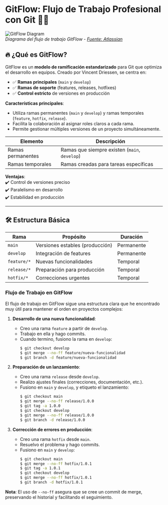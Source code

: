 # GitFlow: Flujo de Trabajo Profesional con Git 🌿🚀

![GitFlow Diagram](https://wac-cdn.atlassian.com/dam/jcr:61ccc620-5249-4338-be66-94d563f2843c/05%20(2).svg)  
*Diagrama del flujo de trabajo GitFlow - [Fuente: Atlassian](https://www.atlassian.com/git/tutorials/comparing-workflows/gitflow-workflow)*

## 🔥 ¿Qué es GitFlow?

GitFlow es un **modelo de ramificación estandarizado** para Git que optimiza el desarrollo en equipos. Creado por Vincent Driessen, se centra en:

- ✅ **Ramas principales** (`main` y `develop`)  
- ✅ **Ramas de soporte** (features, releases, hotfixes)  
- ✅ **Control estricto** de versiones en producción  

**Características principales**:
- Utiliza ramas permanentes (`main` y `develop`) y ramas temporales (`feature`, `hotfix`, `release`).
- Facilita la colaboración al asignar roles claros a cada rama.
- Permite gestionar múltiples versiones de un proyecto simultáneamente.

| Elemento         | Descripción                              |
|------------------|------------------------------------------|
| Ramas permanentes| Ramas que siempre existen (`main`, `develop`) |
| Ramas temporales | Ramas creadas para tareas específicas    |


**Ventajas**:  
✔️ Control de versiones preciso  
✔️ Paralelismo en desarrollo  
✔️ Estabilidad en producción  

---

## 🛠️ Estructura Básica

| Rama | Propósito | Duración |
|------|-----------|----------|
| `main` | Versiones estables (producción) | Permanente |
| `develop` | Integración de features | Permanente |
| `feature/*` | Nuevas funcionalidades | Temporal |
| `release/*` | Preparación para producción | Temporal |
| `hotfix/*` | Correcciones urgentes | Temporal |

### Flujo de Trabajo en GitFlow

El flujo de trabajo en GitFlow sigue una estructura clara que he encontrado muy útil para mantener el orden en proyectos complejos:

1. **Desarrollo de una nueva funcionalidad**:
   - Creo una rama `feature` a partir de `develop`.
   - Trabajo en ella y hago commits.
   - Cuando termino, fusiono la rama en `develop`:
     ```bash
     $ git checkout develop
     $ git merge --no-ff feature/nueva-funcionalidad
     $ git branch -d feature/nueva-funcionalidad
     ```

2. **Preparación de un lanzamiento**:
   - Creo una rama `release` desde `develop`.
   - Realizo ajustes finales (correcciones, documentación, etc.).
   - Fusiono en `main` y `develop`, y etiqueto el lanzamiento:
     ```bash
     $ git checkout main
     $ git merge --no-ff release/1.0.0
     $ git tag -a 1.0.0
     $ git checkout develop
     $ git merge --no-ff release/1.0.0
     $ git branch -d release/1.0.0
     ```

3. **Corrección de errores en producción**:
   - Creo una rama `hotfix` desde `main`.
   - Resuelvo el problema y hago commits.
   - Fusiono en `main` y `develop`:
     ```bash
     $ git checkout main
     $ git merge --no-ff hotfix/1.0.1
     $ git tag -a 1.0.1
     $ git checkout develop
     $ git merge --no-ff hotfix/1.0.1
     $ git branch -d hotfix/1.0.1
     ```

**Nota**: El uso de `--no-ff` asegura que se cree un commit de merge, preservando el historial y facilitando el seguimiento.


